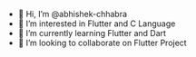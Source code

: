 - 👋 Hi, I’m @abhishek-chhabra
- 👀 I’m interested in Flutter and C Language 
- 🌱 I’m currently learning Flutter and Dart
- 💞️ I’m looking to collaborate on Flutter Project
